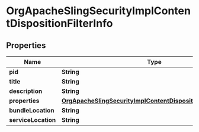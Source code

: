 
# OrgApacheSlingSecurityImplContentDispositionFilterInfo

## Properties
Name | Type | Description | Notes
------------ | ------------- | ------------- | -------------
**pid** | **String** |  |  [optional]
**title** | **String** |  |  [optional]
**description** | **String** |  |  [optional]
**properties** | [**OrgApacheSlingSecurityImplContentDispositionFilterProperties**](OrgApacheSlingSecurityImplContentDispositionFilterProperties.md) |  |  [optional]
**bundleLocation** | **String** |  |  [optional]
**serviceLocation** | **String** |  |  [optional]



